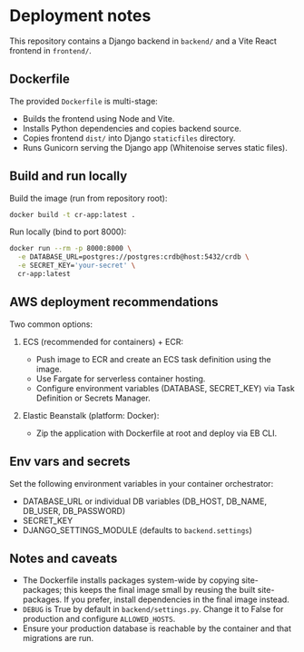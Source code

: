 Deployment notes
================

This repository contains a Django backend in `backend/` and a Vite React frontend in `frontend/`.

Dockerfile
----------

The provided `Dockerfile` is multi-stage:

- Builds the frontend using Node and Vite.
- Installs Python dependencies and copies backend source.
- Copies frontend `dist/` into Django `staticfiles` directory.
- Runs Gunicorn serving the Django app (Whitenoise serves static files).

Build and run locally
----------------------

Build the image (run from repository root):

```bash
docker build -t cr-app:latest .
```

Run locally (bind to port 8000):

```bash
docker run --rm -p 8000:8000 \
  -e DATABASE_URL=postgres://postgres:crdb@host:5432/crdb \
  -e SECRET_KEY='your-secret' \
  cr-app:latest
```

AWS deployment recommendations
------------------------------

Two common options:

1) ECS (recommended for containers) + ECR:
   - Push image to ECR and create an ECS task definition using the image.
   - Use Fargate for serverless container hosting.
   - Configure environment variables (DATABASE, SECRET_KEY) via Task Definition or Secrets Manager.

2) Elastic Beanstalk (platform: Docker):
   - Zip the application with Dockerfile at root and deploy via EB CLI.

Env vars and secrets
---------------------

Set the following environment variables in your container orchestrator:

- DATABASE_URL or individual DB variables (DB_HOST, DB_NAME, DB_USER, DB_PASSWORD)
- SECRET_KEY
- DJANGO_SETTINGS_MODULE (defaults to `backend.settings`)

Notes and caveats
-----------------

- The Dockerfile installs packages system-wide by copying site-packages; this keeps the final image small by reusing the built site-packages. If you prefer, install dependencies in the final image instead.
- `DEBUG` is True by default in `backend/settings.py`. Change it to False for production and configure `ALLOWED_HOSTS`.
- Ensure your production database is reachable by the container and that migrations are run.
